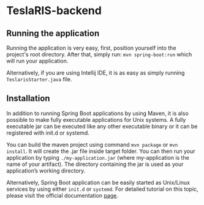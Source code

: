 # TeslaRIS-backend

## Running the application
Running the application is very easy, first, position yourself into the project's root directory. After that, simply run: ```mvn spring-boot:run``` which will run your application.

Alternatively, if you are using Intellij IDE, it is as easy as simply running ```TeslarisStarter.java``` file. 

## Installation
In addition to running Spring Boot applications by using Maven, it is also possible to make fully executable applications for Unix systems. A fully executable jar can be executed like any other executable binary or it can be registered with init.d or systemd.

You can build the maven project using command ```mvn package``` or ```mvn install```. It will create the .jar file inside target folder. You can then run your application by typing ```./my-application.jar``` (where my-application is the name of your artifact). The directory containing the jar is used as your application’s working directory.

Alternatively, Spring Boot application can be easily started as Unix/Linux services by using either ```init.d``` or ```systemd```. For detailed tutorial on this topic, please visit the official documentation [page](https://docs.spring.io/spring-boot/docs/2.0.6.RELEASE/reference/html/deployment-install.html#deployment-service).

